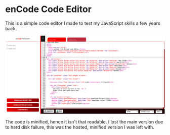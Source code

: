 # enCode Code Editor

This is a simple code editor I made to test my JavaScript skills a few years back.

![enCode Demo](images/editor.png)

The code is minified, hence it isn't that readable.
I lost the main version due to hard disk failure, this was the hosted, minified version I was left with.